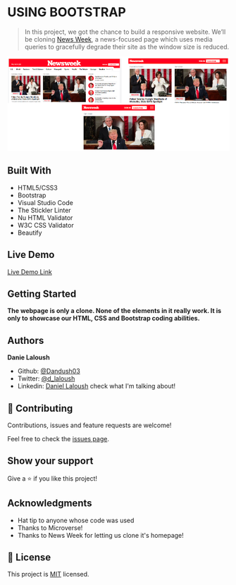 # USING BOOTSTRAP

> In this project, we got the chance to build a responsive website. We’ll be cloning [News Week](http://www.newsweek.com/), a news-focused page which uses media queries to gracefully degrade their site as the window size is reduced.

![screenshot](./example-page.png)

## Built With

- HTML5/CSS3
- Bootstrap
- Visual Studio Code
- The Stickler Linter
- Nu HTML Validator
- W3C CSS Validator
- Beautify

## Live Demo

[Live Demo Link](https://raw.githack.com/Dandush03/Using-Bootstrap/development/index.html)


## Getting Started

**The webpage is only a clone. None of the elements in it really work. It is only to showcase our HTML, CSS and Bootstrap coding abilities.**

## Authors

**Danie Laloush**
- Github: [@Dandush03](https://github.com/Dandush03)
- Twitter: [@d_laloush](https://twitter.com/d_laloush)
- Linkedin: [Daniel Laloush](https://www.linkedin.com/in/daniel-laloush-0a7331a9) check what I'm talking about!

## 🤝 Contributing

Contributions, issues and feature requests are welcome!

Feel free to check the [issues page](./issues/).

## Show your support

Give a ⭐️ if you like this project!

## Acknowledgments

- Hat tip to anyone whose code was used
- Thanks to Microverse!
- Thanks to News Week for letting us clone it's homepage!

## 📝 License

This project is [MIT](lic.url) licensed.
